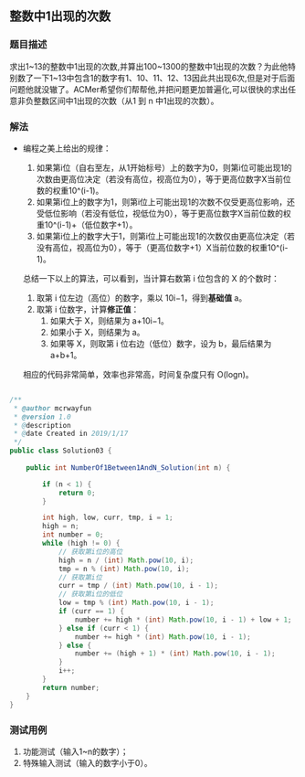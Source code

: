 ## 整数中1出现的次数

### 题目描述
求出1~13的整数中1出现的次数,并算出100~1300的整数中1出现的次数？为此他特别数了一下1~13中包含1的数字有1、10、11、12、13因此共出现6次,但是对于后面问题他就没辙了。ACMer希望你们帮帮他,并把问题更加普遍化,可以很快的求出任意非负整数区间中1出现的次数（从1 到 n 中1出现的次数）。

### 解法
- 编程之美上给出的规律：

  1. 如果第i位（自右至左，从1开始标号）上的数字为0，则第i位可能出现1的次数由更高位决定（若没有高位，视高位为0），等于更高位数字X当前位数的权重10^(i-1)。
  2. 如果第i位上的数字为1，则第i位上可能出现1的次数不仅受更高位影响，还受低位影响（若没有低位，视低位为0），等于更高位数字X当前位数的权重10^(i-1)+（低位数字+1）。
  3. 如果第i位上的数字大于1，则第i位上可能出现1的次数仅由更高位决定（若没有高位，视高位为0），等于（更高位数字+1）X当前位数的权重10^(i-1)。

  总结一下以上的算法，可以看到，当计算右数第 i 位包含的 X 的个数时：

  1. 取第 i 位左边（高位）的数字，乘以 10i−1，得到**基础值** a。
  2. 取第 i 位数字，计算**修正值**：
     1. 如果大于 X，则结果为 a+10i−1。
     2. 如果小于 X，则结果为 a。
     3. 如果等 X，则取第 i 位右边（低位）数字，设为 b，最后结果为 a+b+1。

  相应的代码非常简单，效率也非常高，时间复杂度只有 O(logn)。

```java

/**
 * @author mcrwayfun
 * @version 1.0
 * @description
 * @date Created in 2019/1/17
 */
public class Solution03 {
    
    public int NumberOf1Between1AndN_Solution(int n) {

        if (n < 1) {
            return 0;
        }

        int high, low, curr, tmp, i = 1;
        high = n;
        int number = 0;
        while (high != 0) {
            // 获取第i位的高位
            high = n / (int) Math.pow(10, i);
            tmp = n % (int) Math.pow(10, i);
            // 获取第i位
            curr = tmp / (int) Math.pow(10, i - 1);
            // 获取第i位的低位
            low = tmp % (int) Math.pow(10, i - 1);
            if (curr == 1) {
                number += high * (int) Math.pow(10, i - 1) + low + 1;
            } else if (curr < 1) {
                number += high * (int) Math.pow(10, i - 1);
            } else {
                number += (high + 1) * (int) Math.pow(10, i - 1);
            }
            i++;
        }
        return number;
    }
}
```

### 测试用例
1. 功能测试（输入1~n的数字）；
2. 特殊输入测试（输入的数字小于0）。